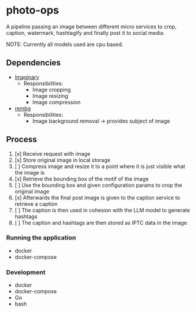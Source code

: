 # photo-ops
A pipeline passing an image between different micro services to crop, caption, watermark, hashtagify and finally post it to social media.

NOTE: Currently all models used are cpu based.

## Dependencies

- [Imaginary](https://github.com/h2non/imaginary)
  - Responsibilities:
    - Image cropping
    - Image resizing
    - Image compression
- [rembg](https://github.com/danielgatis/rembg)
  - Responsibilities:
    - Image background removal -> provides subject of image

## Process

1. [x] Receive request with image
2. [x] Store original image in local storage
3. [ ] Compress image and resize it to a point where it is just visible what the image is
4. [x] Retrieve the bounding box of the motif of the image
5. [ ] Use the bounding box and given configuration params to crop the original image
6. [x] Afterwards the final post image is given to the caption service to retrieve a caption
7. [ ] The caption is then used in cohesion with the LLM model to generate hashtags
8. [ ] The caption and hashtags are then stored as IPTC data in the image

### Running the application

- docker
- docker-compose

### Development

- docker
- docker-compose
- Go
- bash
